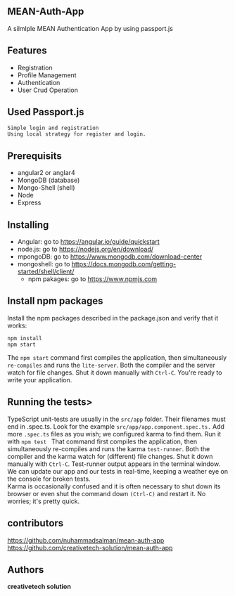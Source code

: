 ## MEAN-Auth-App
A silmlple MEAN Authentication App by using passport.js<br>
## Features 

- Registration
- Profile Management
- Authentication
- User Crud Operation

## Used Passport.js
```
Simple login and registration 
Using local strategy for register and login.
 ```

## Prerequisits
- angular2 or anglar4 
- MongoDB (database) 
- Mongo-Shell (shell)
- Node 
- Express 
## Installing

 - Angular: go to https://angular.io/guide/quickstart
 - node.js: go to https://nodejs.org/en/download/
 - mpongoDB: go to https://www.mongodb.com/download-center 
 - mongoshell: go to https://docs.mongodb.com/getting-started/shell/client/
	- npm pakages: go to https://www.npmjs.com 
 
 ## Install npm packages

Install the npm packages described in the package.json and verify that it works:<br>
```
npm install
npm start
```
The ```npm start``` command first compiles the application, then simultaneously ```re-compiles``` and runs the ```lite-server```. Both the compiler and the server watch for file changes.
 Shut it down manually with ```Ctrl-C```.
You're ready to write your application.
## Running the tests>
TypeScript unit-tests are usually in the ```src/app``` folder. Their filenames must end in .spec.ts.
Look for the example ```src/app/app.component.spec.ts.``` Add more ```.spec.ts``` files as you wish; we configured karma to find them.
Run it with ```npm test ```
That command first compiles the application, then simultaneously re-compiles and runs the karma ```test-runner```. Both the compiler and the karma watch for (different) file changes.
Shut it down manually with ```Ctrl-C```.
Test-runner output appears in the terminal window. We can update our app and our tests in real-time, keeping a weather eye on the console for broken tests.<br> Karma is occasionally confused and it is often necessary to shut down its browser or even shut the command down ```(Ctrl-C)``` and restart it. No worries; it's pretty quick.
## contributors
https://github.com/nuhammadsalman/mean-auth-app https://github.com/creativetech-solution/mean-auth-app
## Authors
**creativetech solution**



